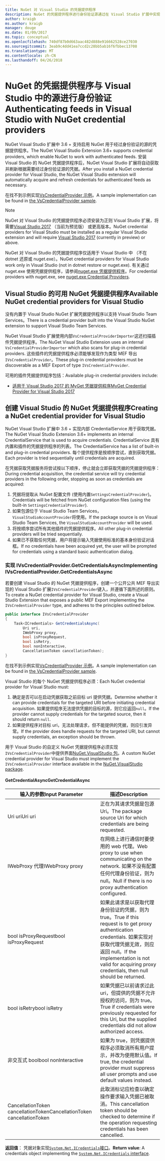```yaml
---
title: NuGet 对 Visual Studio 的凭据提供程序
description: NuGet 的凭据提供程序进行身份验证源通过在 Visual Studio 扩展中实现该 IVsCredentialProvider 接口。
author: kraigb
ms.author: kraigb
manager: douge
ms.date: 01/09/2017
ms.topic: conceptual
ms.openlocfilehash: 740df87b0d663aac482d888e916662528ce27030
ms.sourcegitcommit: 3eab9c4dd41ea7ccd2c28bb5ab16f6fbbec13708
ms.translationtype: MT
ms.contentlocale: zh-CN
ms.lasthandoff: 04/26/2018
---
```

# <a name="authenticating-feeds-in-visual-studio-with-nuget-credential-providers"></a><span data-ttu-id="b09bd-103">NuGet 的凭据提供程序与 Visual Studio 中的源进行身份验证</span><span class="sxs-lookup"><span data-stu-id="b09bd-103">Authenticating feeds in Visual Studio with NuGet credential providers</span></span>

<span data-ttu-id="b09bd-104">NuGet Visual Studio 扩展中 3.6 + 支持启用 NuGet 用于经过身份验证的源的凭据提供程序。</span><span class="sxs-lookup"><span data-stu-id="b09bd-104">The NuGet Visual Studio Extension 3.6+ supports credential providers, which enable NuGet to work with authenticated feeds.</span></span>
<span data-ttu-id="b09bd-105">安装 Visual Studio 的 NuGet 凭据提供程序后，NuGet Visual Studio 扩展将自动获取并刷新根据需要经过身份验证源的凭据。</span><span class="sxs-lookup"><span data-stu-id="b09bd-105">After you install a NuGet credential provider for Visual Studio, the NuGet Visual Studio extension will automatically acquire and refresh credentials for authenticated feeds as necessary.</span></span>

<span data-ttu-id="b09bd-106">在找不到示例实现[VsCredentialProvider 示例](https://github.com/NuGet/Samples/tree/master/VsCredentialProvider)。</span><span class="sxs-lookup"><span data-stu-id="b09bd-106">A sample implementation can be found in [the VsCredentialProvider sample](https://github.com/NuGet/Samples/tree/master/VsCredentialProvider).</span></span>

> [!Note]
> <span data-ttu-id="b09bd-107">NuGet 对 Visual Studio 的凭据提供程序必须安装为正则 Visual Studio 扩展，将需要[Visual Studio 2017](https://aka.ms/vs/15/preview/vs_enterprise) （当前为预览版） 或更高版本。</span><span class="sxs-lookup"><span data-stu-id="b09bd-107">NuGet credential providers for Visual Studio must be installed as a regular Visual Studio extension and will require [Visual Studio 2017](https://aka.ms/vs/15/preview/vs_enterprise) (currently in preview) or above.</span></span>
>
> <span data-ttu-id="b09bd-108">NuGet 对 Visual Studio 的凭据提供程序仅适用于 Visual Studio 中 （不在 dotnet 还原或 nuget.exe）。</span><span class="sxs-lookup"><span data-stu-id="b09bd-108">NuGet credential providers for Visual Studio work only in Visual Studio (not in dotnet restore or nuget.exe).</span></span> <span data-ttu-id="b09bd-109">有关通过 nuget.exe 使用凭据提供程序，请参阅[nuget.exe 凭据提供程序](nuget-exe-Credential-providers.md)。</span><span class="sxs-lookup"><span data-stu-id="b09bd-109">For credential providers with nuget.exe, see [nuget.exe Credential Providers](nuget-exe-Credential-providers.md).</span></span>

## <a name="available-nuget-credential-providers-for-visual-studio"></a><span data-ttu-id="b09bd-110">Visual Studio 的可用 NuGet 凭据提供程序</span><span class="sxs-lookup"><span data-stu-id="b09bd-110">Available NuGet credential providers for Visual Studio</span></span>

<span data-ttu-id="b09bd-111">没有内置于 Visual Studio NuGet 扩展凭据提供程序以支持 Visual Studio Team Services。</span><span class="sxs-lookup"><span data-stu-id="b09bd-111">There is a credential provider built into the Visual Studio NuGet extension to support Visual Studio Team Services.</span></span>

<span data-ttu-id="b09bd-112">NuGet Visual Studio 扩展使用内部`VsCredentialProviderImporter`这还扫描插件凭据提供程序。</span><span class="sxs-lookup"><span data-stu-id="b09bd-112">The NuGet Visual Studio Extension uses an internal `VsCredentialProviderImporter` which also scans for plug-in credential providers.</span></span> <span data-ttu-id="b09bd-113">这些插件的凭据提供程序必须能够发现作为类型 MEF 导出`IVsCredentialProvider`。</span><span class="sxs-lookup"><span data-stu-id="b09bd-113">These plug-in credential providers must be discoverable as a MEF Export of type `IVsCredentialProvider`.</span></span>

<span data-ttu-id="b09bd-114">可用的插件凭据提供程序包括：</span><span class="sxs-lookup"><span data-stu-id="b09bd-114">Available plug-in credential providers include:</span></span>

- [<span data-ttu-id="b09bd-115">适用于 Visual Studio 2017 的 MyGet 凭据提供程序</span><span class="sxs-lookup"><span data-stu-id="b09bd-115">MyGet Credential Provider for Visual Studio 2017</span></span>](http://docs.myget.org/docs/reference/credential-provider-for-visual-studio)

## <a name="creating-a-nuget-credential-provider-for-visual-studio"></a><span data-ttu-id="b09bd-116">创建 Visual Studio 的 NuGet 凭据提供程序</span><span class="sxs-lookup"><span data-stu-id="b09bd-116">Creating a NuGet credential provider for Visual Studio</span></span>

<span data-ttu-id="b09bd-117">NuGet Visual Studio 扩展中 3.6 + 实现内部 CredentialService 用于获取凭据。</span><span class="sxs-lookup"><span data-stu-id="b09bd-117">The NuGet Visual Studio Extension 3.6+ implements an internal CredentialService that is used to acquire credentials.</span></span> <span data-ttu-id="b09bd-118">CredentialService 具有内置和插件的凭据提供程序的列表。</span><span class="sxs-lookup"><span data-stu-id="b09bd-118">The CredentialService has a list of built-in and plug-in credential providers.</span></span> <span data-ttu-id="b09bd-119">每个提供程序是按顺序尝试，直到获取凭据。</span><span class="sxs-lookup"><span data-stu-id="b09bd-119">Each provider is tried sequentially until credentials are acquired.</span></span>

<span data-ttu-id="b09bd-120">在凭据获取凭据服务将尝试按以下顺序，停止就会立即获取凭据的凭据提供程序：</span><span class="sxs-lookup"><span data-stu-id="b09bd-120">During credential acquisition, the credential service will try credential providers in the following order, stopping as soon as credentials are acquired:</span></span>

1. <span data-ttu-id="b09bd-121">凭据将提取从 NuGet 配置文件 (使用内置`SettingsCredentialProvider`)。</span><span class="sxs-lookup"><span data-stu-id="b09bd-121">Credentials will be fetched from NuGet configuration files (using the built-in `SettingsCredentialProvider`).</span></span>
1. <span data-ttu-id="b09bd-122">如果包源位于 Visual Studio Team Services，`VisualStudioAccountProvider`将使用。</span><span class="sxs-lookup"><span data-stu-id="b09bd-122">If the package source is on Visual Studio Team Services, the `VisualStudioAccountProvider` will be used.</span></span>
1. <span data-ttu-id="b09bd-123">将按顺序尝试所有其他插件的凭据提供程序。</span><span class="sxs-lookup"><span data-stu-id="b09bd-123">All other plug-in credential providers will be tried sequentially.</span></span>
1. <span data-ttu-id="b09bd-124">如果已不获取任何凭据，用户将提示输入凭据使用标准的基本身份验证对话框。</span><span class="sxs-lookup"><span data-stu-id="b09bd-124">If no credentials have been acquired yet, the user will be prompted for credentials using a standard basic authentication dialog.</span></span>

### <a name="implementing-ivscredentialprovidergetcredentialsasync"></a><span data-ttu-id="b09bd-125">实现 IVsCredentialProvider.GetCredentialsAsync</span><span class="sxs-lookup"><span data-stu-id="b09bd-125">Implementing IVsCredentialProvider.GetCredentialsAsync</span></span>

<span data-ttu-id="b09bd-126">若要创建 Visual Studio 的 NuGet 凭据提供程序，创建一个公开公共 MEF 导出实现的 Visual Studio 扩展`IVsCredentialProvider`键入，并遵循下面所述的原则。</span><span class="sxs-lookup"><span data-stu-id="b09bd-126">To create a NuGet credential provider for Visual Studio, create a Visual Studio Extension that exposes a public MEF Export implementing the `IVsCredentialProvider` type, and adheres to the principles outlined below.</span></span>

```cs
public interface IVsCredentialProvider
{
    Task<ICredentials> GetCredentialsAsync(
        Uri uri,
        IWebProxy proxy,
        bool isProxyRequest,
        bool isRetry,
        bool nonInteractive,
        CancellationToken cancellationToken);
}
```

<span data-ttu-id="b09bd-127">在找不到示例实现[VsCredentialProvider 示例](https://github.com/NuGet/Samples/tree/master/VsCredentialProvider)。</span><span class="sxs-lookup"><span data-stu-id="b09bd-127">A sample implementation can be found in [the VsCredentialProvider sample](https://github.com/NuGet/Samples/tree/master/VsCredentialProvider).</span></span>

<span data-ttu-id="b09bd-128">Visual Studio 的每个 NuGet 凭据提供程序必须：</span><span class="sxs-lookup"><span data-stu-id="b09bd-128">Each NuGet credential provider for Visual Studio must:</span></span>

1. <span data-ttu-id="b09bd-129">确定是否可以在启动凭据获取之前目标 uri 提供凭据。</span><span class="sxs-lookup"><span data-stu-id="b09bd-129">Determine whether it can provide credentials for the targeted URI before initiating credential acquisition.</span></span> <span data-ttu-id="b09bd-130">如果提供程序无法提供凭据的目标的源，则它应返回`null`。</span><span class="sxs-lookup"><span data-stu-id="b09bd-130">If the provider cannot supply credentials for the targeted source, then it should return `null`.</span></span>
1. <span data-ttu-id="b09bd-131">如果提供程序对目标 uri，无法处理请求，但不能提供的凭据，则应引发异常。</span><span class="sxs-lookup"><span data-stu-id="b09bd-131">If the provider does handle requests for the targeted URI, but cannot supply credentials, an exception should be thrown.</span></span>

<span data-ttu-id="b09bd-132">用于 Visual Studio 的自定义 NuGet 凭据提供程序必须实现`IVsCredentialProvider`中提供界面[NuGet.VisualStudio 包](https://www.nuget.org/packages/NuGet.VisualStudio/)。</span><span class="sxs-lookup"><span data-stu-id="b09bd-132">A custom NuGet credential provider for Visual Studio must implement the `IVsCredentialProvider` interface available in the [NuGet.VisualStudio package](https://www.nuget.org/packages/NuGet.VisualStudio/).</span></span>

#### <a name="getcredentialasync"></a><span data-ttu-id="b09bd-133">GetCredentialAsync</span><span class="sxs-lookup"><span data-stu-id="b09bd-133">GetCredentialAsync</span></span>

| <span data-ttu-id="b09bd-134">输入的参数</span><span class="sxs-lookup"><span data-stu-id="b09bd-134">Input Parameter</span></span> |<span data-ttu-id="b09bd-135">描述</span><span class="sxs-lookup"><span data-stu-id="b09bd-135">Description</span></span>|
| ----------------|-----------|
| <span data-ttu-id="b09bd-136">Uri uri</span><span class="sxs-lookup"><span data-stu-id="b09bd-136">Uri uri</span></span> | <span data-ttu-id="b09bd-137">正在为其请求凭据是包源 Uri。</span><span class="sxs-lookup"><span data-stu-id="b09bd-137">The package source Uri for which credentials are being requested.</span></span>|
| <span data-ttu-id="b09bd-138">IWebProxy 代理</span><span class="sxs-lookup"><span data-stu-id="b09bd-138">IWebProxy proxy</span></span> | <span data-ttu-id="b09bd-139">在网络上进行通信时要使用的 web 代理。</span><span class="sxs-lookup"><span data-stu-id="b09bd-139">Web proxy to use when communicating on the network.</span></span> <span data-ttu-id="b09bd-140">如果不没有配置任何代理身份验证，则为 null。</span><span class="sxs-lookup"><span data-stu-id="b09bd-140">Null if there is no proxy authentication configured.</span></span> |
| <span data-ttu-id="b09bd-141">bool isProxyRequest</span><span class="sxs-lookup"><span data-stu-id="b09bd-141">bool isProxyRequest</span></span> | <span data-ttu-id="b09bd-142">如果此请求是以获取代理身份验证的凭据，则为 true。</span><span class="sxs-lookup"><span data-stu-id="b09bd-142">True if this request is to get proxy authentication credentials.</span></span> <span data-ttu-id="b09bd-143">如果实现对获取代理凭据无效，则应返回 null。</span><span class="sxs-lookup"><span data-stu-id="b09bd-143">If the implementation is not valid for acquiring proxy credentials, then null should be returned.</span></span> |
| <span data-ttu-id="b09bd-144">bool isRetry</span><span class="sxs-lookup"><span data-stu-id="b09bd-144">bool isRetry</span></span> | <span data-ttu-id="b09bd-145">如果凭据已以前请求过此 uri，但提供的凭据不允许授权的访问，则为 true。</span><span class="sxs-lookup"><span data-stu-id="b09bd-145">True if credentials were previously requested for this Uri, but the supplied credentials did not allow authorized access.</span></span> |
| <span data-ttu-id="b09bd-146">非交互式 bool</span><span class="sxs-lookup"><span data-stu-id="b09bd-146">bool nonInteractive</span></span> | <span data-ttu-id="b09bd-147">如果为 true，则凭据提供程序必须取消所有用户提示，并改为使用默认值。</span><span class="sxs-lookup"><span data-stu-id="b09bd-147">If true, the credential provider must suppress all user prompts and use default values instead.</span></span> |
| <span data-ttu-id="b09bd-148">CancellationToken cancellationToken</span><span class="sxs-lookup"><span data-stu-id="b09bd-148">CancellationToken cancellationToken</span></span> | <span data-ttu-id="b09bd-149">此取消标记应检查以确定操作要求输入凭据已被取消。</span><span class="sxs-lookup"><span data-stu-id="b09bd-149">This cancellation token should be checked to determine if the operation requesting credentials has been cancelled.</span></span> |

<span data-ttu-id="b09bd-150">**返回值**： 凭据对象实现[`System.Net.ICredentials`接口](/dotnet/api/system.net.icredentials?view=netstandard-2.0)。</span><span class="sxs-lookup"><span data-stu-id="b09bd-150">**Return value**: A credentials object implementing the [`System.Net.ICredentials` interface](/dotnet/api/system.net.icredentials?view=netstandard-2.0).</span></span>

